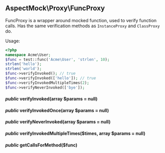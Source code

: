 
## AspectMock\Proxy\FuncProxy



FuncProxy is a wrapper around mocked function, used to verify function calls.
Has the same verification methods as `InstanceProxy` and `ClassProxy` do.

Usage:

```php
<?php
namespace Acme\User;
$func = test::func('Acme\User', 'strlen', 10);
strlen('hello');
strlen('world');
$func->verifyInvoked(); // true
$func->verifyInvoked(['hello']); // true
$func->verifyInvokedMultipleTimes(2);
$func->verifyNeverInvoked(['bye']);
```

#### *public* verifyInvoked(array $params = null) 
#### *public* verifyInvokedOnce(array $params = null) 
#### *public* verifyNeverInvoked(array $params = null) 
#### *public* verifyInvokedMultipleTimes($times, array $params = null) 
#### *public* getCallsForMethod($func) 

